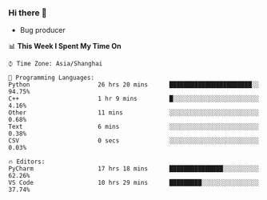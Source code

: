 ### Hi there 👋
* Bug producer
<!--START_SECTION:waka-->
📊 **This Week I Spent My Time On** 

```text
⌚︎ Time Zone: Asia/Shanghai

💬 Programming Languages: 
Python                   26 hrs 20 mins      ███████████████████████░░   94.75% 
C++                      1 hr 9 mins         █░░░░░░░░░░░░░░░░░░░░░░░░   4.16% 
Other                    11 mins             ░░░░░░░░░░░░░░░░░░░░░░░░░   0.68% 
Text                     6 mins              ░░░░░░░░░░░░░░░░░░░░░░░░░   0.38% 
CSV                      0 secs              ░░░░░░░░░░░░░░░░░░░░░░░░░   0.03%

🔥 Editors: 
PyCharm                  17 hrs 18 mins      ███████████████░░░░░░░░░░   62.26% 
VS Code                  10 hrs 29 mins      █████████░░░░░░░░░░░░░░░░   37.74%

```


<!--END_SECTION:waka-->
